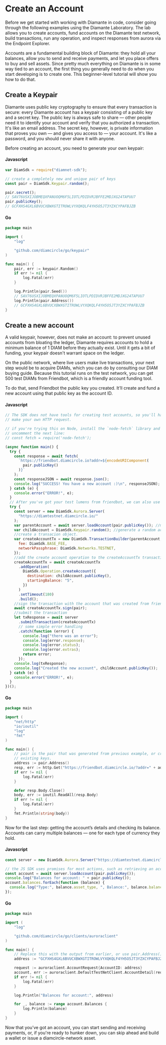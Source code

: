 # Create an Account

Before we get started with working with Diamante in code, consider going through the following examples using the Diamante Laboratory. The lab allows you to create accounts, fund accounts on the Diamante test network, build transactions, run any operation, and inspect responses from aurora via the Endpoint Explorer.

Accounts are a fundamental building block of Diamante: they hold all your balances, allow you to send and receive payments, and let you place offers to buy and sell assets. Since pretty much everything on Diamante is in some way tied to an account, the first thing you generally need to do when you start developing is to create one. This beginner-level tutorial will show you how to do that.

## Create a Keypair

Diamante uses public key cryptography to ensure that every transaction is secure: every Diamante account has a keypair consisting of a public key and a secret key. The public key is always safe to share — other people need it to identify your account and verify that you authorized a transaction. It's like an email address. The secret key, however, is private information that proves you own — and gives you access to — your account. It's like a password, and you should never share it with anyone.

Before creating an account, you need to generate your own keypair:

<!-- tabs:start -->

#### **Javascript**

```js
var DiamSdk = require("diamnet-sdk");

// create a completely new and unique pair of keys
const pair = DiamSdk.Keypair.random();

pair.secret();
// SAV76USXIJOBMEQXPANUOQM6F5LIOTLPDIDVRJBFFE2MDJXG24TAPUU7
pair.publicKey();
// GCFXHS4GXL6BVUCXBWXGTITROWLVYXQKQLF4YH5O5JT3YZXCYPAFBJZB
```

#### **Go**

```go
package main

import (
    "log"

    "github.com/diamcircle/go/keypair"
)

func main() {
    pair, err := keypair.Random()
    if err != nil {
        log.Fatal(err)
    }

    log.Println(pair.Seed())
    // SAV76USXIJOBMEQXPANUOQM6F5LIOTLPDIDVRJBFFE2MDJXG24TAPUU7
    log.Println(pair.Address())
    // GCFXHS4GXL6BVUCXBWXGTITROWLVYXQKQLF4YH5O5JT3YZXCYPAFBJZB
}
```

<!-- tabs:end -->

## Create a new account

A valid keypair, however, does not make an account: to prevent unused accounts from bloating the ledger, Diamante requires accounts to hold a minimum balance of 1 DIAM before they actually exist. Until it gets a bit of funding, your keypair doesn't warrant space on the ledger.

On the public network, where live users make live transactions, your next step would be to acquire DIAMs, which you can do by consulting our DIAM buying guide. Because this tutorial runs on the test network, you can get 500 test DIAMs from Friendbot, which is a friendly account funding tool.

To do that, send Friendbot the public key you created. It’ll create and fund a new account using that public key as the account ID.

<!-- tabs:start -->

#### **Javascript**

```js
// The SDK does not have tools for creating test accounts, so you'll have to
// make your own HTTP request.

// if you're trying this on Node, install the `node-fetch` library and
// uncomment the next line:
// const fetch = require('node-fetch');

(async function main() {
  try {
    const response = await fetch(
      `https://friendbot.diamcircle.io?addr=${encodeURIComponent(
        pair.publicKey()
      )}`
    );
    const responseJSON = await response.json();
    console.log("SUCCESS! You have a new account :)\n", responseJSON);
  } catch (e) {
    console.error("ERROR!", e);
  }
  // After you've got your test lumens from friendbot, we can also use that account to create a new account on the ledger.
  try {
    const server = new DiamSdk.Aurora.Server(
      "https://diamtestnet.diamcircle.io/"
    );
    var parentAccount = await server.loadAccount(pair.publicKey()); //make sure the parent account exists on ledger
    var childAccount = DiamSdk.Keypair.random(); //generate a random account to create
    //create a transacion object.
    var createAccountTx = new DiamSdk.TransactionBuilder(parentAccount, {
      fee: DiamSdk.BASE_FEE,
      networkPassphrase: DiamSdk.Networks.TESTNET,
    });
    //add the create account operation to the createAccountTx transaction.
    createAccountTx = await createAccountTx
      .addOperation(
        DiamSdk.Operation.createAccount({
          destination: childAccount.publicKey(),
          startingBalance: "5",
        })
      )
      .setTimeout(180)
      .build();
    //sign the transaction with the account that was created from friendbot.
    await createAccountTx.sign(pair);
    //submit the transaction
    let txResponse = await server
      .submitTransaction(createAccountTx)
      // some simple error handling
      .catch(function (error) {
        console.log("there was an error");
        console.log(error.response);
        console.log(error.status);
        console.log(error.extras);
        return error;
      });
    console.log(txResponse);
    console.log("Created the new account", childAccount.publicKey());
  } catch (e) {
    console.error("ERROR!", e);
  }
})();
```

#### **Go**

```go
package main

import (
    "net/http"
    "io/ioutil"
    "log"
    "fmt"
)

func main() {
    // pair is the pair that was generated from previous example, or create a pair based on
    // existing keys.
    address := pair.Address()
    resp, err := http.Get("https://friendbot.diamcircle.io/?addr=" + address)
    if err != nil {
        log.Fatal(err)
    }

    defer resp.Body.Close()
    body, err := ioutil.ReadAll(resp.Body)
    if err != nil {
        log.Fatal(err)
    }
    fmt.Println(string(body))
}
```

<!-- tabs:end -->

Now for the last step: getting the account’s details and checking its balance. Accounts can carry multiple balances — one for each type of currency they hold.

<!-- tabs:start -->

#### **Javascript**

```js
const server = new DiamSdk.Aurora.Server("https://diamtestnet.diamcircle.io/");

// the JS SDK uses promises for most actions, such as retrieving an account
const account = await server.loadAccount(pair.publicKey());
console.log("Balances for account: " + pair.publicKey());
account.balances.forEach(function (balance) {
  console.log("Type:", balance.asset_type, ", Balance:", balance.balance);
});
```

#### **Go**

```go
package main

import (
    "log"

    "github.com/diamcircle/go/clients/auroraclient"
)

func main() {
    // Replace this with the output from earlier, or use pair.Address()
    address := "GCFXHS4GXL6BVUCXBWXGTITROWLVYXQKQLF4YH5O5JT3YZXCYPAFBJZB"

    request := auroraclient.AccountRequest{AccountID: address}
    account, err := auroraclient.DefaultTestNetClient.AccountDetail(request)
    if err != nil {
        log.Fatal(err)
    }

    log.Println("Balances for account:", address)

    for _, balance := range account.Balances {
        log.Println(balance)
    }
}
```

<!-- tabs:end -->

Now that you’ve got an account, you can start sending and receiving payments, or, if you're ready to hunker down, you can skip ahead and build a wallet or issue a diamcircle-network asset.
